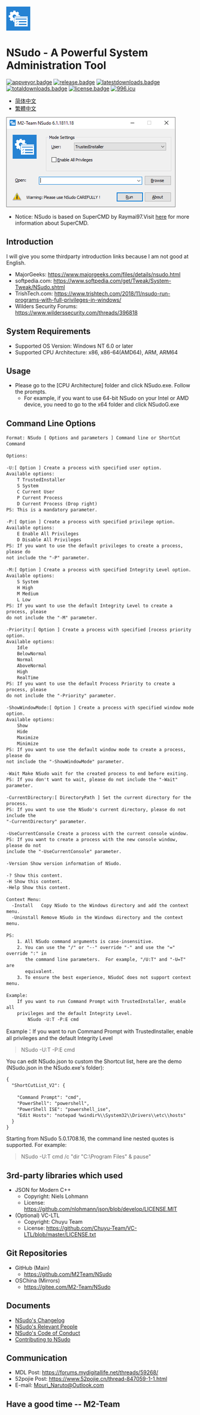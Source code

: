 ﻿![Logo](Logo.png)
# NSudo - A Powerful System Administration Tool

[![appveyor.badge]][appveyor.link] 
[![release.badge]][release.link]
[![latestdownloads.badge]][latestdownloads.link]
[![totaldownloads.badge]][totaldownloads.link]
[![license.badge]][license.link]
[![996.icu](https://img.shields.io/badge/link-996.icu-red.svg)](https://996.icu)

- [简体中文](自述.md)
- [繁體中文](說明.md)

![Screenshot](Screenshot.png)

- Notice: NSudo is based on SuperCMD by Raymai97.Visit 
  [here](http://bbs.pcbeta.com/viewthread-1508863-1-1.html "here") for more 
  information about SuperCMD.

## Introduction
I will give you some thirdparty introduction links because I am not good at 
English.
- MajorGeeks: https://www.majorgeeks.com/files/details/nsudo.html
- softpedia.com: https://www.softpedia.com/get/Tweak/System-Tweak/NSudo.shtml
- TrishTech.com: https://www.trishtech.com/2018/11/nsudo-run-programs-with-full-privileges-in-windows/
- Wilders Security Forums: https://www.wilderssecurity.com/threads/396818

## System Requirements
- Supported OS Version: Windows NT 6.0 or later
- Supported CPU Architecture: x86, x86-64(AMD64), ARM, ARM64

## Usage
- Please go to the [CPU Architecture] folder and click NSudo.exe. Follow the 
  prompts.
  - For example, if you want to use 64-bit NSudo on your Intel or AMD device,
    you need to go to the x64 folder and click NSudoG.exe

## Command Line Options
```
Format: NSudo [ Options and parameters ] Command line or ShortCut Command

Options:

-U:[ Option ] Create a process with specified user option.
Available options:
    T TrustedInstaller
    S System
    C Current User
    P Current Process
    D Current Process (Drop right)
PS: This is a mandatory parameter.

-P:[ Option ] Create a process with specified privilege option. 
Available options:
    E Enable All Privileges
    D Disable All Privileges
PS: If you want to use the default privileges to create a process, please do 
not include the "-P" parameter.

-M:[ Option ] Create a process with specified Integrity Level option.
Available options:
    S System
    H High
    M Medium
    L Low
PS: If you want to use the default Integrity Level to create a process, please 
do not include the "-M" parameter.

-Priority:[ Option ] Create a process with specified [rocess priority option.
Available options:
    Idle
    BelowNormal
    Normal
    AboveNormal
    High
    RealTime
PS: If you want to use the default Process Priority to create a process, please
do not include the "-Priority" parameter.

-ShowWindowMode:[ Option ] Create a process with specified window mode option.
Available options:
    Show
    Hide
    Maximize
    Minimize
PS: If you want to use the default window mode to create a process, please do 
not include the "-ShowWindowMode" parameter.

-Wait Make NSudo wait for the created process to end before exiting.
PS: If you don't want to wait, please do not include the "-Wait" parameter.

-CurrentDirectory:[ DirectoryPath ] Set the current directory for the process.
PS: If you want to use the NSudo's current directory, please do not include the
"-CurrentDirectory" parameter.

-UseCurrentConsole Create a process with the current console window.
PS: If you want to create a process with the new console window, please do not 
include the "-UseCurrentConsole" parameter.

-Version Show version information of NSudo.

-? Show this content.
-H Show this content.
-Help Show this content.

Context Menu:
  -Install   Copy NSudo to the Windows directory and add the context menu.
  -Uninstall Remove NSudo in the Windows directory and the context menu. 

PS:
    1. All NSudo command arguments is case-insensitive.
    2. You can use the "/" or "--" override "-" and use the "=" override ":" in
       the command line parameters.  For example, "/U:T" and "-U=T" are 
       equivalent.
    3. To ensure the best experience, NSudoC does not support context menu.

Example:
    If you want to run Command Prompt with TrustedInstaller, enable all 
    privileges and the default Integrity Level.
        NSudo -U:T -P:E cmd
```
Example：If you want to run Command Prompt with TrustedInstaller, enable all 
privileges and the default Integrity Level
> NSudo -U:T -P:E cmd

You can edit NSudo.json to custom the Shortcut list, here are the demo 
(NSudo.json in the NSudo.exe's folder):
```
{
  "ShortCutList_V2": {

    "Command Prompt": "cmd",
    "PowerShell": "powershell",
    "PowerShell ISE": "powershell_ise",
    "Edit Hosts": "notepad %windir%\\System32\\Drivers\\etc\\hosts"
  }
}
```
Starting from NSudo 5.0.1708.16, the command line nested quotes is supported. 
For example: 
> NSudo -U:T cmd /c "dir "C:\Program Files" & pause"

## 3rd-party libraries which used
- JSON for Modern C++
  - Copyright: Niels Lohmann
  - License: https://github.com/nlohmann/json/blob/develop/LICENSE.MIT
- (Optional) VC-LTL
  - Copyright: Chuyu Team
  - License: https://github.com/Chuyu-Team/VC-LTL/blob/master/LICENSE.txt

## Git Repositories
- GitHub (Main)
  - https://github.com/M2Team/NSudo
- OSChina (Mirrors)
  - https://gitee.com/M2-Team/NSudo

## Documents
- [NSudo's Changelog](Changelog.md)
- [NSudo's Relevant People](People.md)
- [NSudo's Code of Conduct](CODE_OF_CONDUCT.md)
- [Contributing to NSudo](CONTRIBUTING.md)

## Communication
- MDL Post: https://forums.mydigitallife.net/threads/59268/
- 52pojie Post: https://www.52pojie.cn/thread-847059-1-1.html
- E-mail: Mouri_Naruto@Outlook.com

## Have a good time -- M2-Team

[appveyor.badge]: https://ci.appveyor.com/api/projects/status/github/M2Team/NSudo?branch=master&svg=true
[appveyor.link]: https://ci.appveyor.com/project/MouriNaruto/nsudo
[release.badge]: https://img.shields.io/github/release/M2Team/NSudo.svg
[release.link]: https://github.com/M2Team/NSudo/releases/latest
[latestdownloads.badge]: https://img.shields.io/github/downloads/M2Team/NSudo/latest/total.svg
[latestdownloads.link]: https://github.com/M2Team/NSudo/releases/latest
[totaldownloads.badge]: https://img.shields.io/github/downloads/M2Team/NSudo/total.svg
[totaldownloads.link]: https://github.com/M2Team/NSudo/releases
[license.badge]: https://img.shields.io/github/license/M2Team/NSudo.svg
[license.link]: LICENSE

